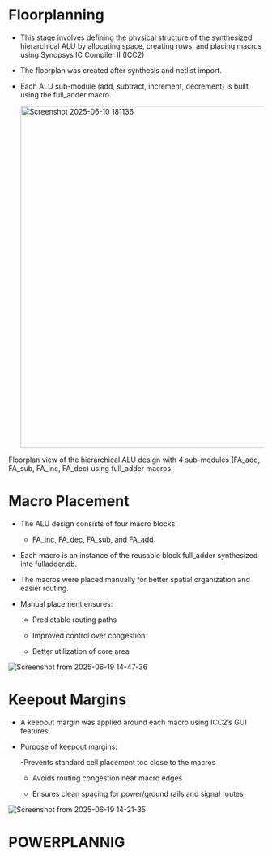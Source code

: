 # Floorplanning

- This stage involves defining the physical structure of the synthesized hierarchical ALU by allocating space, creating rows, and placing macros using Synopsys IC Compiler II (ICC2)
- The floorplan was created after synthesis and netlist import.

- Each ALU sub-module (add, subtract, increment, decrement) is built using the full_adder macro.

  <img width="674" alt="Screenshot 2025-06-10 181136" src="https://github.com/user-attachments/assets/31ff772c-779e-4235-b752-4e143964e520" />

 
 
 Floorplan view of the hierarchical ALU design with 4 sub-modules (FA_add, FA_sub, FA_inc, FA_dec) using full_adder macros.





# Macro Placement

- The ALU design consists of four macro blocks:
   - FA_inc, FA_dec, FA_sub, and FA_add

- Each macro is an instance of the reusable block full_adder synthesized into fulladder.db.

- The macros were placed manually for better spatial organization and easier routing.

- Manual placement ensures:

   - Predictable routing paths

   - Improved control over congestion

   - Better utilization of core area
 
     
![Screenshot from 2025-06-19 14-47-36](https://github.com/user-attachments/assets/36e501a5-9260-42ea-89f8-300111e0a445)


# Keepout Margins
- A keepout margin was applied around each macro using ICC2’s GUI features.

- Purpose of keepout margins:

   -Prevents standard cell placement too close to the macros

   - Avoids routing congestion near macro edges

   - Ensures clean spacing for power/ground rails and signal routes


![Screenshot from 2025-06-19 14-21-35](https://github.com/user-attachments/assets/27555308-cbbc-4858-858c-6769bcf8eed4)



 # POWERPLANNIG
 
